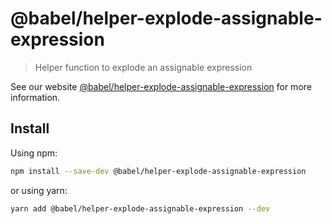 # @babel/helper-explode-assignable-expression

> Helper function to explode an assignable expression

See our
website [@babel/helper-explode-assignable-expression](https://babeljs.io/docs/en/next/babel-helper-explode-assignable-expression.html)
for more information.

## Install

Using npm:

```sh
npm install --save-dev @babel/helper-explode-assignable-expression
```

or using yarn:

```sh
yarn add @babel/helper-explode-assignable-expression --dev
```
